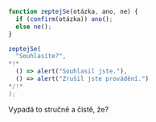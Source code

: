 
```js run
function zeptejSe(otázka, ano, ne) {
  if (confirm(otázka)) ano();
  else ne();
}

zeptejSe(
  "Souhlasíte?",
*!*
  () => alert("Souhlasil jste."),
  () => alert("Zrušil jste provádění.")
*/!*
);
```

Vypadá to stručně a čistě, že?
